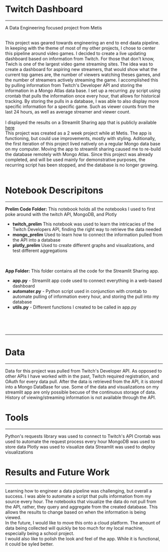 # Twitch Dashboard
<hr>
A Data Engineering focused project from Metis
<br><br>

This project was geared towards engineering an end to end daata pipeline. In keeping with the theme of most of my other projects, I chose to center this pipeline around video games. I decided to create a live updating dashboard based on information from Twitch. For those that don't know, Twich is one of the largest video game streaming sites. The idea was to create a dashboard for aspiring new streamers, that would show what the current top games are, the number of viewers watching theses games, and the number of streamers actively streaming the game. I accomplished this by pulling information from Twitch's Developer API and storing the information in a Mongo Atlas data base. I set up a recurring .py script using crontab that pulls the information once every hour, that allows for historical tracking. By storing the pulls in a database, I was able to also display more specific information for a specific game. Such as viewer counts from the last 24 hours, as well as average streamer and viewer count.
<br><br>
I displayed the results on a Streamlit Sharing app that is publicly available [here](https://share.streamlit.io/michaelharnett/twitch_dashboard/main/app/app.py)
<br>
This project was created as a 2 week project while at Metis. The app is functioning, but could use improvements, mostly with styling. Aditionally, the first iteration of this project lived natively on a regular Mongo data base on my computer. Moving the app to streamlit sharing caused me to re-build the database remotely with Mongo Atlas. Since this project was already completed, and will be used mainly for demonstrative purposes, the recurring script has been stopped, and the database is no longer growing. 
<br><br>


# Notebook Descripitons 
<hr>
<b>Prelim Code Folder:</b> This notebook holds all the notebooks I used to first poke around with the twitch API, MongoDB, and Plotly
<ul>
  <li><b>twitch_prelim</b> This notebook was used to learn the intricacies of the Twitch Developers API, finding the right way to retrieve the data needed</li>
  <li><b>mongo_prelim</b> Used to learn how to connect the information pulled from the API into a database</li>
  <li><b>plotly_prelim</b> Used to create different graphs and visualizations, and test different aggregations</li>
</ul>
<br><br>
<b>App Folder:</b> This folder contains all the code for the Streamlit Sharing app.
<ul>
  <li><b>app.py</b> - Streamlit app code used to connect everything in a web-based dashboard</li>
  <li><b>automater.py</b> - Python script used in conjunction with crontab to automate pulling of information every hour, and storing the pull into my database</li>
  <li><b>utils.py</b> - Different functions I created to be called in app.py</li>
</ul>
  

<br><br><br>




<hr>


# Data
<hr>
Data for this project was pulled from Twitch's Developer API. As opposed to other APIs I have worked with in the past, Twitch required registration, and OAuth for every data pull. After the data is retrieved from the API, it is stored into a Mongo DataBase for use. Some of the data and visualizations on my streamlit app are only possible becuse of the continuous storage of data. History of viewing/streaming information is not available through the API.


# Tools
<hr>
Python's requests library was used to connect to Twitch's API
Crontab was used to automate the request process every hour
MongoDB was used to store data
Plotly was used to visualize data
Streamlit was used to deploy visualizations



# Results and Future Work
<hr>
Learning how to engineer a data pipeline was challenging, but overall a success. I was able to automate a script that pulls information from my source every hour. The notebooks that visualize the data do not pull from the API, rather, they query and aggregate from the created database. This allows the results to change based on when the information is being viewed.
<br>
In the future, I would like to move this onto a cloud platform. The amount of data being collected will quickly be too much for my local machine, especially being a school project. 
<br>
I would also like to polish the look and feel of the app. While it is functional, it could be syled better. 
